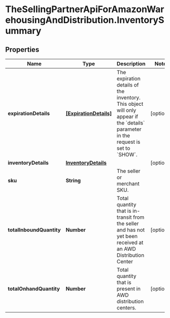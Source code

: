 # TheSellingPartnerApiForAmazonWarehousingAndDistribution.InventorySummary

## Properties

Name | Type | Description | Notes
------------ | ------------- | ------------- | -------------
**expirationDetails** | [**[ExpirationDetails]**](ExpirationDetails.md) | The expiration details of the inventory. This object will only appear if the &#x60;details&#x60; parameter in the request is set to &#x60;SHOW&#x60;. | [optional] 
**inventoryDetails** | [**InventoryDetails**](InventoryDetails.md) |  | [optional] 
**sku** | **String** | The seller or merchant SKU. | 
**totalInboundQuantity** | **Number** | Total quantity that is in-transit from the seller and has not yet been received at an AWD Distribution Center | [optional] 
**totalOnhandQuantity** | **Number** | Total quantity that is present in AWD distribution centers. | [optional] 


